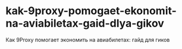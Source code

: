 # kak-9proxy-pomogaet-ekonomit-na-aviabiletax-gaid-dlya-gikov
Как 9Proxy помогает экономить на авиабилетах: гайд для гиков
